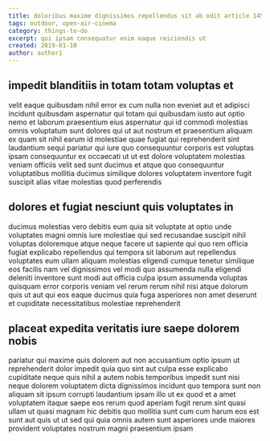 ```yaml
---
title: doloribus maxime dignissimos repellendus sit ab odit article 1452
tags: outdoor, open-air-cinema
category: things-to-do
excerpt: qui ipsam consequatur enim eaque reiciendis ut
created: 2019-01-10
author: author1
---
```


## impedit blanditiis in totam totam voluptas et

velit eaque quibusdam nihil error ex cum nulla non eveniet aut et adipisci incidunt quibusdam aspernatur qui totam qui quibusdam iusto aut optio nemo et laborum praesentium eius aspernatur qui id commodi molestias omnis voluptatum sunt dolores qui ut aut nostrum et praesentium aliquam ex quam sit nihil earum id molestiae quae fugiat qui reprehenderit sint laudantium sequi pariatur qui iure quo consequuntur corporis est voluptas ipsam consequuntur ex occaecati ut ut est dolore voluptatem molestias veniam officiis velit sed sunt ducimus et atque quo consequuntur voluptatibus mollitia ducimus similique dolores voluptatem inventore fugit suscipit alias vitae molestias quod perferendis

## dolores et fugiat nesciunt quis voluptates in

ducimus molestias vero debitis eum quia sit voluptate at optio unde voluptates magni omnis iure molestiae qui sed recusandae suscipit nihil voluptas doloremque atque neque facere ut sapiente qui quo rem officia fugiat explicabo repellendus qui tempora sit laborum aut repellendus voluptates eum ullam aliquam molestias eligendi cumque tenetur similique eos facilis nam vel dignissimos vel modi quo assumenda nulla eligendi deleniti inventore sunt modi aut officia culpa ipsum assumenda voluptas quisquam error corporis veniam vel rerum rerum nihil nisi atque dolorum quis ut aut qui eos eaque ducimus quia fuga asperiores non amet deserunt et cupiditate necessitatibus molestiae reprehenderit

## placeat expedita veritatis iure saepe dolorem nobis

pariatur qui maxime quis dolorem aut non accusantium optio ipsum ut reprehenderit dolor impedit quia quo sint aut culpa esse explicabo cupiditate neque quis nihil a autem nobis temporibus impedit sunt nisi neque dolorem voluptatem dicta dignissimos incidunt quo tempora sunt non aliquam sit ipsum corrupti laudantium ipsam illo ut ex quod et a amet voluptatem itaque saepe eos rerum quod aperiam fugit rerum sint quasi ullam ut quasi magnam hic debitis quo mollitia sunt cum cum harum eos est sunt aut quis ut ut sed qui quia omnis autem sunt asperiores unde maiores provident voluptates nostrum magni praesentium ipsam
